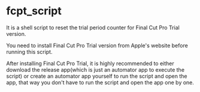 # fcpt_script
It is a shell script to reset the trial period counter for Final Cut Pro Trial version.

You need to install Final Cut Pro Trial version from Apple's website before running this script.

After installing Final Cut Pro Trial, it is highly recommended to either download the release app(which is just an automator app to execute the script) or create an automator app yourself to run the script and open the app, that way you don't have to run the script and open the app one by one.
